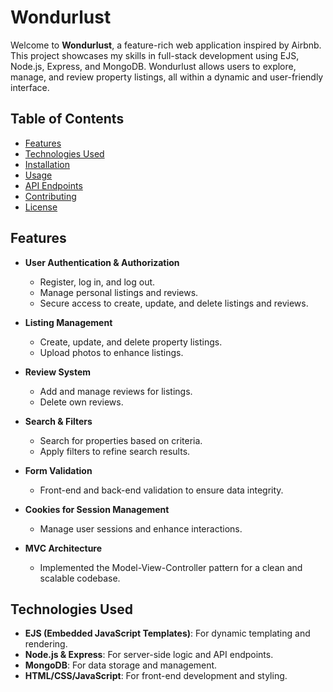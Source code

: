 # Wondurlust

Welcome to **Wondurlust**, a feature-rich web application inspired by Airbnb. This project showcases my skills in full-stack development using EJS, Node.js, Express, and MongoDB. Wondurlust allows users to explore, manage, and review property listings, all within a dynamic and user-friendly interface.

## Table of Contents

- [Features](#features)
- [Technologies Used](#technologies-used)
- [Installation](#installation)
- [Usage](#usage)
- [API Endpoints](#api-endpoints)
- [Contributing](#contributing)
- [License](#license)

## Features

- **User Authentication & Authorization**
  - Register, log in, and log out.
  - Manage personal listings and reviews.
  - Secure access to create, update, and delete listings and reviews.

- **Listing Management**
  - Create, update, and delete property listings.
  - Upload photos to enhance listings.

- **Review System**
  - Add and manage reviews for listings.
  - Delete own reviews.

- **Search & Filters**
  - Search for properties based on criteria.
  - Apply filters to refine search results.

- **Form Validation**
  - Front-end and back-end validation to ensure data integrity.

- **Cookies for Session Management**
  - Manage user sessions and enhance interactions.

- **MVC Architecture**
  - Implemented the Model-View-Controller pattern for a clean and scalable codebase.

## Technologies Used

- **EJS (Embedded JavaScript Templates)**: For dynamic templating and rendering.
- **Node.js & Express**: For server-side logic and API endpoints.
- **MongoDB**: For data storage and management.
- **HTML/CSS/JavaScript**: For front-end development and styling.
